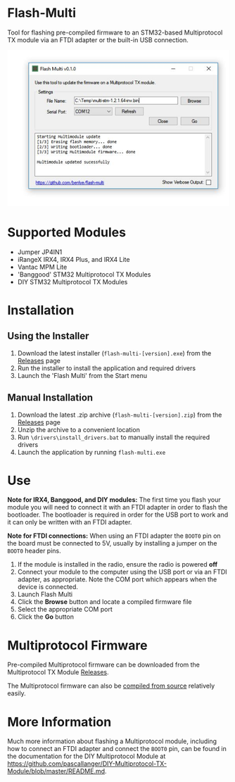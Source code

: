 # Flash-Multi
Tool for flashing pre-compiled firmware to an STM32-based Multiprotocol TX module via an FTDI adapter or the built-in USB connection. 

<p align="center">
  <img src="img/flash-multi.jpg">
</p>

# Supported Modules
* Jumper JP4IN1
* iRangeX IRX4, IRX4 Plus, and IRX4 Lite
* Vantac MPM Lite
* 'Banggood' STM32 Multiprotocol TX Modules
* DIY STM32 Multiprotocol TX Modules

# Installation
## Using the Installer
1. Download the latest installer (`flash-multi-[version].exe`) from the [Releases](https://github.com/benlye/flash-multi/releases) page
1. Run the installer to install the application and required drivers
1. Launch the 'Flash Multi' from the Start menu

## Manual Installation
1. Download the latest .zip archive (`flash-multi-[version].zip`) from the [Releases](https://github.com/benlye/flash-multi/releases) page
1. Unzip the archive to a convenient location
1. Run `\drivers\install_drivers.bat` to manually install the required drivers
1. Launch the application by running `flash-multi.exe`

# Use
**Note for IRX4, Banggood, and DIY modules:** The first time you flash your module you will need to connect it with an FTDI adapter in order to flash the bootloader. The bootloader is required in order for the USB port to work and it can only be written with an FTDI adapter.

**Note for FTDI connections:** When using an FTDI adapter the `BOOT0` pin on the board must be connected to 5V, usually by installing a jumper on the `BOOT0` header pins.

1. If the module is installed in the radio, ensure the radio is powered **off**
1. Connect your module to the computer using the USB port or via an FTDI adapter, as appropriate.  Note the COM port which appears when the device is connected.
1. Launch Flash Multi
1. Click the **Browse** button and locate a compiled firmware file
1. Select the appropriate COM port
1. Click the **Go** button

# Multiprotocol Firmware
Pre-compiled Multiprotocol firmware can be downloaded from the Multiprotocol TX Module [Releases](https://github.com/pascallanger/DIY-Multiprotocol-TX-Module/releases).

The Multiprotocol firmware can also be [compiled from source](https://github.com/pascallanger/DIY-Multiprotocol-TX-Module/blob/master/docs/Compiling_STM32.md) relatively easily.

# More Information
Much more information about flashing a Multiprotocol module, including how to connect an FTDI adapter and connect the `BOOT0` pin, can be found in the documentation for the DIY Multiprotocol Module at https://github.com/pascallanger/DIY-Multiprotocol-TX-Module/blob/master/README.md.
